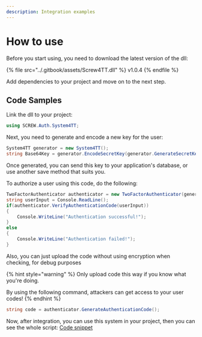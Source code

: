 ```yaml
---
description: Integration examples
---
```


# How to use

Before you start using, you need to download the latest version of the dll:

{% file src="../.gitbook/assets/Screw4TT.dll" %}
v1.0.4
{% endfile %}

Add dependencies to your project and move on to the next step.

## Code Samples

Link the dll to your project:

```csharp
using SCREW.Auth.System4TT;
```

Next, you need to generate and encode a new key for the user:

```csharp
System4TT generator = new System4TT();
string Base64Key = generator.EncodeSecretKey(generator.GenerateSecretKey());
```

Once generated, you can send this key to your application's database, or use another save method that suits you.

To authorize a user using this code, do the following:

```csharp
TwoFactorAuthenticator authenticator = new TwoFactorAuthenticator(generator.DecodeSecretKey(Base64Key));
string userInput = Console.ReadLine();
if(authenticator.VerifyAuthenticationCode(userInput))
{
    Console.WriteLine("Authentication successful!");
}
else
{
    Console.WriteLine("Authentication failed!");
}
```

Also, you can just upload the code without using encryption when checking, for debug purposes

{% hint style="warning" %}
Only upload code this way if you know what you're doing.&#x20;

By using the following command, attackers can get access to your user codes!
{% endhint %}

```csharp
string code = authenticator.GenerateAuthenticationCode();
```

Now, after integration, you can use this system in your project, then you can see the whole script: [Code snippet](code-snippet.md)
